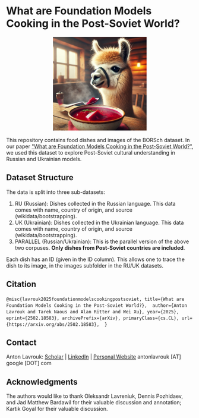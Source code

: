 # What are Foundation Models Cooking in the Post-Soviet World? 

<p align="center">
  <img src="./borsch_image.jpg" alt="borsch" width="50%">
</p>

This repository contains food dishes and images of the BORSch dataset. In our paper ["What are Foundation Models Cooking in the Post-Soviet World?"](https://arxiv.org/pdf/2502.18583), we used this dataset to explore Post-Soviet cultural understanding in Russian and Ukrainian models.

## Dataset Structure
The data is split into three sub-datasets:
1. RU (Russian): Dishes collected in the Russian language. This data comes with name, country of origin, and source (wikidata/bootstrapping).
2. UK (Ukrainian): Dishes collected in the Ukrainian language. This data comes with name, country of origin, and source (wikidata/bootstrapping).
3. PARALLEL (Russian/Ukrainian): This is the parallel version of the above two corpuses. **Only dishes from Post-Soviet countries are included**.

Each dish has an ID (given in the ID column). This allows one to trace the dish to its image, in the images subfolder in the RU/UK datasets.

## Citation

`@misc{lavrouk2025foundationmodelscookingpostsoviet,
      title={What are Foundation Models Cooking in the Post-Soviet World?}, 
      author={Anton Lavrouk and Tarek Naous and Alan Ritter and Wei Xu},
      year={2025},
      eprint={2502.18583},
      archivePrefix={arXiv},
      primaryClass={cs.CL},
      url={https://arxiv.org/abs/2502.18583}, 
}`

## Contact

Anton Lavrouk: [Scholar](https://scholar.google.com/citations?user=Irpu0NAAAAAJ&hl=en) | [LinkedIn](https://www.linkedin.com/in/alavrouk) | [Personal Website](https://antonlavrouk.com/)
antonlavrouk \[AT\] google \[DOT\] com 

## Acknowledgments

The authors would like to thank Oleksandr Lavreniuk, Dennis Pozhidaev, and Jad Matthew Bardawil for their valuable discussion and annotation; Kartik Goyal for their valuable discussion.
